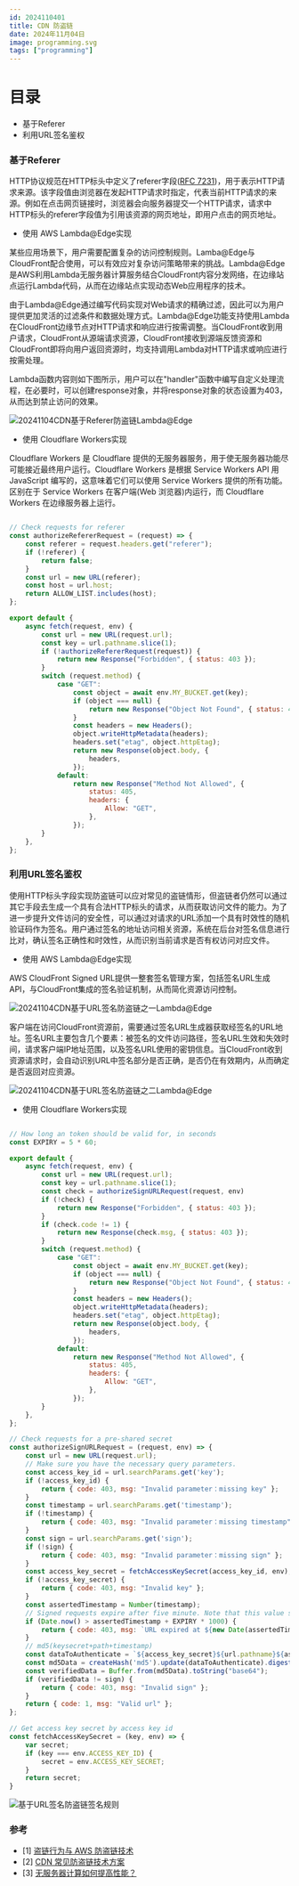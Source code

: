 ```yaml
---
id: 2024110401
title: CDN 防盗链
date: 2024年11月04日
image: programming.svg
tags: ["programming"]
---
```



# 目录

- 基于Referer
- 利用URL签名鉴权


### 基于Referer

HTTP协议规范在HTTP标头中定义了referer字段([RFC 7231](https://datatracker.ietf.org/doc/html/rfc7231))，用于表示HTTP请求来源。该字段值由浏览器在发起HTTP请求时指定，代表当前HTTP请求的来源。例如在点击网页链接时，浏览器会向服务器提交一个HTTP请求，请求中HTTP标头的referer字段值为引用该资源的网页地址，即用户点击的网页地址。


- 使用 AWS Lambda@Edge实现

某些应用场景下，用户需要配置复杂的访问控制规则。Lamba@Edge与CloudFront配合使用，可以有效应对复杂访问策略带来的挑战。Lambda@Edge是AWS利用Lambda无服务器计算服务结合CloudFront内容分发网络，在边缘站点运行Lambda代码，从而在边缘站点实现动态Web应用程序的技术。

由于Lambda@Edge通过编写代码实现对Web请求的精确过滤，因此可以为用户提供更加灵活的过滤条件和数据处理方式。Lambda@Edge功能支持使用Lambda在CloudFront边缘节点对HTTP请求和响应进行按需调整。当CloudFront收到用户请求，CloudFront从源端请求资源，CloudFront接收到源端反馈资源和CloudFront即将向用户返回资源时，均支持调用Lambda对HTTP请求或响应进行按需处理。

Lambda函数内容则如下图所示，用户可以在"handler"函数中编写自定义处理流程，在必要时，可以创建response对象，并将response对象的状态设置为403，从而达到禁止访问的效果。

![20241104CDN基于Referer防盗链Lambda@Edge](/20241104CDN基于Referer防盗链Lambda@Edge.png)


- 使用 Cloudflare Workers实现

Cloudflare Workers 是 Cloudflare 提供的无服务器服务，用于使无服务器功能尽可能接近最终用户运行。Cloudflare Workers 是根据 Service Workers API 用JavaScript 编写的，这意味着它们可以使用 Service Workers 提供的所有功能。区别在于 Service Workers 在客户端(Web 浏览器)内运行，而 Cloudflare Workers 在边缘服务器上运行。


```javascript

// Check requests for referer
const authorizeRefererRequest = (request) => {
    const referer = request.headers.get("referer");
    if (!referer) {
        return false;
    }
    const url = new URL(referer);
    const host = url.host;
    return ALLOW_LIST.includes(host);
};

export default {
    async fetch(request, env) {
        const url = new URL(request.url);
        const key = url.pathname.slice(1);
        if (!authorizeRefererRequest(request)) {
            return new Response("Forbidden", { status: 403 });
        }
        switch (request.method) {
            case "GET":
                const object = await env.MY_BUCKET.get(key);
                if (object === null) {
                    return new Response("Object Not Found", { status: 404 });
                }
                const headers = new Headers();
                object.writeHttpMetadata(headers);
                headers.set("etag", object.httpEtag);
                return new Response(object.body, {
                    headers,
                });
            default:
                return new Response("Method Not Allowed", {
                    status: 405,
                    headers: {
                        Allow: "GET",
                    },
                });
        }
    },
};

```


### 利用URL签名鉴权

使用HTTP标头字段实现防盗链可以应对常见的盗链情形，但盗链者仍然可以通过其它手段去生成一个具有合法HTTP标头的请求，从而获取访问文件的能力。为了进一步提升文件访问的安全性，可以通过对请求的URL添加一个具有时效性的随机验证码作为签名。用户通过签名的地址访问相关资源，系统在后台对签名信息进行比对，确认签名正确性和时效性，从而识别当前请求是否有权访问对应文件。

- 使用 AWS Lambda@Edge实现

AWS CloudFront Signed URL提供一整套签名管理方案，包括签名URL生成API，与CloudFront集成的签名验证机制，从而简化资源访问控制。

![20241104CDN基于URL签名防盗链之一Lambda@Edge](/20241104CDN基于URL签名防盗链之一Lambda@Edge.jpg)

客户端在访问CloudFront资源前，需要通过签名URL生成器获取经签名的URL地址。签名URL主要包含几个要素：被签名的文件访问路径，签名URL生效和失效时间，请求客户端IP地址范围，以及签名URL使用的密钥信息。当CloudFront收到资源请求时，会自动识别URL中签名部分是否正确，是否仍在有效期内，从而确定是否返回对应资源。

![20241104CDN基于URL签名防盗链之二Lambda@Edge](/20241104CDN基于URL签名防盗链之二Lambda@Edge.jpg)


- 使用 Cloudflare Workers实现

```javascript

// How long an token should be valid for, in seconds
const EXPIRY = 5 * 60;

export default {
    async fetch(request, env) {
        const url = new URL(request.url);
        const key = url.pathname.slice(1);
        const check = authorizeSignURLRequest(request, env)
        if (!check) {
            return new Response("Forbidden", { status: 403 });
        }
        if (check.code != 1) {
            return new Response(check.msg, { status: 403 });
        }
        switch (request.method) {
            case "GET":
                const object = await env.MY_BUCKET.get(key);
                if (object === null) {
                    return new Response("Object Not Found", { status: 404 });
                }
                const headers = new Headers();
                object.writeHttpMetadata(headers);
                headers.set("etag", object.httpEtag);
                return new Response(object.body, {
                    headers,
                });
            default:
                return new Response("Method Not Allowed", {
                    status: 405,
                    headers: {
                        Allow: "GET",
                    },
                });
        }
    },
};

// Check requests for a pre-shared secret
const authorizeSignURLRequest = (request, env) => {
    const url = new URL(request.url);
    // Make sure you have the necessary query parameters.
    const access_key_id = url.searchParams.get('key');
    if (!access_key_id) {
        return { code: 403, msg: "Invalid parameter：missing key" };
    }
    const timestamp = url.searchParams.get('timestamp');
    if (!timestamp) {
        return { code: 403, msg: "Invalid parameter：missing timestamp" };
    }
    const sign = url.searchParams.get('sign');
    if (!sign) {
        return { code: 403, msg: "Invalid parameter：missing sign" };
    }
    const access_key_secret = fetchAccessKeySecret(access_key_id, env);
    if (!access_key_secret) {
        return { code: 403, msg: "Invalid key" };
    }
    const assertedTimestamp = Number(timestamp);
    // Signed requests expire after five minute. Note that this value should depend on your specific use case
    if (Date.now() > assertedTimestamp + EXPIRY * 1000) {
        return { code: 403, msg: `URL expired at ${new Date(assertedTimestamp + EXPIRY * 1000)}` };
    }
    // md5(keysecret+path+timestamp)
    const dataToAuthenticate = `${access_key_secret}${url.pathname}${assertedTimestamp}`;
    const md5Data = createHash('md5').update(dataToAuthenticate).digest('hex');
    const verifiedData = Buffer.from(md5Data).toString("base64");
    if (verifiedData != sign) {
        return { code: 403, msg: "Invalid sign" };
    }
    return { code: 1, msg: "Valid url" };
};

// Get access key secret by access key id
const fetchAccessKeySecret = (key, env) => {
    var secret; 
    if (key === env.ACCESS_KEY_ID) {
        secret = env.ACCESS_KEY_SECRET;
    }
    return secret;
}

```


![基于URL签名防盗链签名规则](/20241104CDN基于URL签名防盗链签名规则.png)


### 参考

- [1] [盗链行为与 AWS 防盗链技术](https://aws.amazon.com/cn/blogs/china/hotlinking-behavior-and-aws-anti-hotlinking-technology/)
- [2] [CDN 常见防盗链技术方案](https://steinslab.io/archives/2304)
- [3] [无服务器计算如何提高性能？](https://www.cloudflare.com/zh-cn/learning/serverless/serverless-performance/)